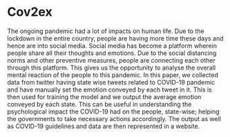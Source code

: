 # Cov2ex

The ongoing pandemic had a lot of impacts on human life. Due to the lockdown in the entire country, people are having more time these days and hence are into social media. Social media has become a platform wherein people share all their thoughts and emotions. Due to the social distancing norms and other preventive measures, people are connecting each other through this platform. This gives us the opportunity to analyse the overall mental reaction of the people to this pandemic. In this paper, we collected data from twitter having state wise tweets related to COVID-19 pandemic and have manually set the emotion conveyed by each tweet in it. This is then used for training the model and we output the average emotion conveyed by each state. This can be useful in understanding the psychological impact the COVID-19 had on the people, state-wise; helping the governments to take necessary actions accordingly. The output as well as COVID-19 guidelines and data are then represented in a website.
